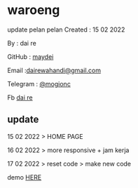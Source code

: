 # waroeng
update pelan pelan
Created : 15 02 2022

By : dai re

GitHub : [maydei](https://github.com/maidey)

Email :[dairewahandi@gmail.com](mailto:dairewahandi@gmail.com)

Telegram : [@mogionc](https://t.me/mogionc)

Fb [dai re](https://fb.com/deiterada)


## update 

15 02 2022 > HOME PAGE

16 02 2022 > more responsive + jam kerja

17 02 2022 > reset code > make new code


demo [HERE](https://maidey.github.io/waroeng/)
